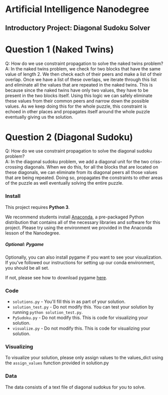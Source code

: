 # Artificial Intelligence Nanodegree
## Introductory Project: Diagonal Sudoku Solver

# Question 1 (Naked Twins)
Q: How do we use constraint propagation to solve the naked twins problem?  
A: In the naked twins problem, we check for two blocks that have the same value of length 2. We then check each of their peers and make a list of their overlap. Once we have a list of these overlaps, we iterate through this list and eliminate all the values that are repeated in the naked twins. This is because since the naked twins have only two values, they have to be present in the two blocks itself. Using this logic we can safely eliminate these values from their common peers and narrow down the possible values. As we keep doing this for the whole puzzle, this constraint is echoed in other places and propagates itself around the whole puzzle eventually giving us the solution.

# Question 2 (Diagonal Sudoku)
Q: How do we use constraint propagation to solve the diagonal sudoku problem?  
A: In the diagonal sudoku problem, we add a diagonal unit for the two criss-crossing diagonals. When we do this, for all the blocks that are located on these diagonals, we can eliminate from its diagonal peers all those values that are being repeated. Doing so, propagates the constraints to other areas of the puzzle as well eventually solving the entire puzzle. 

### Install

This project requires **Python 3**.

We recommend students install [Anaconda](https://www.continuum.io/downloads), a pre-packaged Python distribution that contains all of the necessary libraries and software for this project.
Please try using the environment we provided in the Anaconda lesson of the Nanodegree.

##### Optional: Pygame

Optionally, you can also install pygame if you want to see your visualization. If you've followed our instructions for setting up our conda environment, you should be all set.

If not, please see how to download pygame [here](http://www.pygame.org/download.shtml).

### Code

* `solutions.py` - You'll fill this in as part of your solution.
* `solution_test.py` - Do not modify this. You can test your solution by running `python solution_test.py`.
* `PySudoku.py` - Do not modify this. This is code for visualizing your solution.
* `visualize.py` - Do not modify this. This is code for visualizing your solution.

### Visualizing

To visualize your solution, please only assign values to the values_dict using the ```assign_values``` function provided in solution.py

### Data

The data consists of a text file of diagonal sudokus for you to solve.
